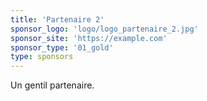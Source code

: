 ```yaml
---
title: 'Partenaire 2'
sponsor_logo: 'logo/logo_partenaire_2.jpg'
sponsor_site: 'https://example.com'
sponsor_type: '01_gold'
type: sponsors
---
```


Un gentil partenaire.
